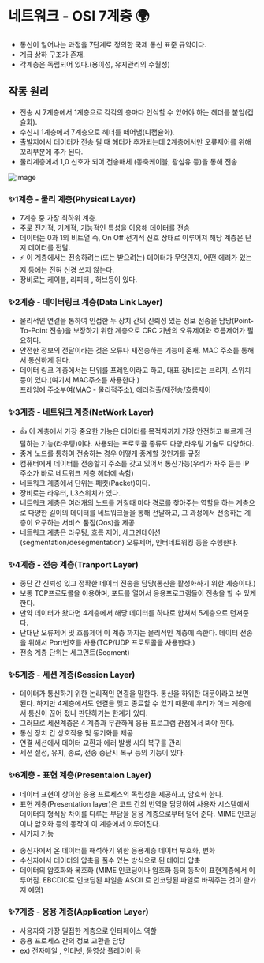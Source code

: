 # 네트워크 - OSI 7계층 🌍

 * 통신이 일어나는 과정을 7단계로 정의한 국제 통신 표준 규약이다.
 * 계급 상하 구조가 존재.
 * 각계층은 독립되어 있다.(용이성, 유지관리의 수월성)

## 작동 원리
 * 전송 시 7계층에서 1계층으로 각각의 층마다 인식할 수 있어야 하는 헤더를 붙임(캡슐화).
 * 수신시 1계층에서 7계층으로 헤더를 떼어냄(디캡슐화).
 * 출발지에서 데이터가 전송 될 때 헤더가 추가되는데 2계층에서만 오류제어를 위해 꼬리부분에 추가 된다.
 * 물리계층에서 1,0 신호가 되어 전송매체 (동축케이블, 광섬유 등)을 통해 전송


![image](https://user-images.githubusercontent.com/92282445/215492678-37ebf720-18c3-49cb-84ba-4f614659c474.png)


### ✨1계층 - 물리 계층(Physical Layer)
 * 7계층 중 가장 최하위 계층.  
 * 주로 전기적, 기계적, 기능적인 특성을 이용해 데이터를 전송  
 * 데이터는 0과 1의 비트열 즉, On Off 전기적 신호 상태로 이루어져 해당 계층은 단지 데이터를 전달.  
 * ⚡ 이 계층에서는 전송하려는(또는 받으려는) 데이터가 무엇인지, 어떤 에러가 있는지 등에는 전혀 신경 쓰지 않는다.  
 * 장비로는 케이블, 리피터 , 허브등이 있다.


### ✨2계층 - 데이터링크 계층(Data Link Layer)
* 물리적인 연결을 통하여 인접한 두 장치 간의 신뢰성 있는 정보 전송을 담당(Point-To-Point 전송)을 
보장하기 위한 계층으로 CRC 기반의 오류제어와 흐름제어가 필요하다.  
* 안전한 정보의 전달이라는 것은 오류나 재전송하는 기능이 존재.   MAC 주소를 통해서 통신하게 된다.  
* 데이터 링크 계층에서는 단위를 프레임이라고 하고, 대표 장비로는 브리지, 스위치 등이 있다.(여기서 MAC주소를 사용한다.)  
프레임에 주소부여(MAC - 물리적주소),  에러검출/재전송/흐름제어


### ✨3계층 - 네트워크 계층(NetWork Layer)
* 👍 이 계층에서 가장 중요한 기능은 데이터를 목적지까지 가장 안전하고 빠르게 전달하는 기능(라우팅)이다. 
사용되는 프로토콜 종류도 다양,라우팅 기술도 다양하다.
* 중계 노드를 통하여 전송하는 경우 어떻게 중계할 것인가를 규정
* 컴퓨터에게 데이터를 전송할지 주소를 갖고 있어서 통신가능(우리가 자주 듣는 IP 주소가 바로 네트워크 계층 헤더에 속함)
* 네트워크 계층에서 단위는 패킷(Packet)이다.
* 장비로는 라우터, L3스위치가 있다.
* 네트워크 계층은 여러개의 노드를 거칠때 마다 경로를 찾아주는 역할을 하는 계층으로
다양한 길이의 데이터를 네트워크들을 통해 전달하고, 그 과정에서 전송하는 계층이 요구하는 서비스 품짐(Qos)을 제공
* 네트워크 계층은 라우팅, 흐름 제어, 세그멘테이션(segmentation/desegmentation)
오류제어, 인터네트워킹 등을 수행한다.


### ✨4계층 - 전송 계층(Tranport Layer)
* 종단 간 신뢰성 있고 정확한 데이터 전송을 담당(통신을 활성화하기 위한 계층이다.)
* 보통 TCP프로토콜을 이용하며, 포트를 열어서 응용프로그램들이 전송을 할 수 있게 한다.
* 만약 데이터가 왔다면 4계층에서 해당 데이터를 하나로 합쳐서 5계층으로 던져준다.
* 단대단 오류제어 및 흐름제어 이 계층 까지는 물리적인 계층에 속한다. 데이터 전송을 위해서 Port번호를 사용(TCP/UDP 프로토콜을 사용한다.)
* 전송 계층 단위는 세그먼트(Segment)  


### ✨5계층 - 세션 계층(Session Layer)
* 데이터가 통신하기 위한 논리적인 연결을 말한다. 통신을 하위한 대문이라고 보면 된다. 하지만 4계층에서도 연결을 맺고 종료할 수 있기 때문에 우리가 어느 계층에서 통신이 끊어 졌나 판단하기는 한계가 있다. 
* 그러므로 세션계층은 4 계층과 무관하게 응용 프로그램 관점에서 봐야 한다.  
* 통신 장치 간 상호작용 및 동기화를 제공  
* 연결 세션에서 데이터 교환과 에러 발생 시의 복구를 관리  
* 세션 설정, 유지, 종료, 전송 중단시 복구 등의 기능이 있다.  



### ✨6계층 - 표현 계층(Presentaion Layer)
* 데이터 표현이 상이한 응용 프로세스의 독립성을 제공하고, 암호화 한다.
* 표현 계층(Presentation layer)은 코드 간의 번역을 담당하여 사용자 시스템에서 데이터의 형식상 차이를 다루는 부담을 응용 계층으로부터 덜어 준다. MIME 인코딩이나 암호화 등의 동작이 이 계층에서 이루어진다.  
* 세가지 기능 
 -  송신자에서 온 데이터를 해석하기 위한 응용계층 데이터 부호화, 변화
 -  수신자에서 데이터의 압축을 풀수 있는 방식으로 된 데이터 압축  
 -  데이터의 암호화와 복호화 (MIME 인코딩이나 암호화 등의 동작이 표현계층에서 이루어짐. EBCDIC로 인코딩된 파일을 ASCII 로 인코딩된 파일로 바꿔주는 것이 한가지 예임)

 ### ✨7계층 - 응용 계층(Application Layer)
 * 사용자와 가장 밀접한 계층으로 인터페이스 역할
 * 응용 프로세스 간의 정보 교환을 담당
 * ex) 전자메일 , 인터넷, 동영상 플레이어 등